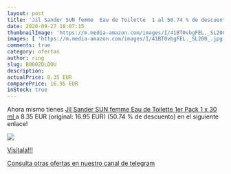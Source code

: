 ```yaml
---
layout: post
title: 'Jil Sander SUN femme  Eau de Toilette  1 al 50.74 % de descuento'
date: 2020-09-27 18:07:15
thumbnailImage: 'https://m.media-amazon.com/images/I/41BT0vbgFEL._SL200_.jpg'
images: [ 'https://m.media-amazon.com/images/I/41BT0vbgFEL._SL200_.jpg' ]
comments: true
category: ofertas
author: ring
slug: B0002DL0OU
description:
actualPrice: 8.35 EUR
comparePrice: 16.95 EUR
inStock: true
---
```


Ahora mismo tienes [Jil Sander SUN femme  Eau de Toilette  1er Pack  1 x 30 ml ](https://www.amazon.com/dp/B0002DL0OU/?tag=redken08-20) a 8.35 EUR (original: 16.95 EUR) (50.74 %  de descuento) en el siguiente enlace!

[![](https://m.media-amazon.com/images/I/41BT0vbgFEL._SL200_.jpg)](https://www.amazon.com/dp/B0002DL0OU/?tag=redken08-20)

[Visítala!!!](https://www.amazon.com/dp/B0002DL0OU/?tag=redken08-20)

[Consulta otras ofertas en nuestro canal de telegram](https://t.me/s/ofertas25)
